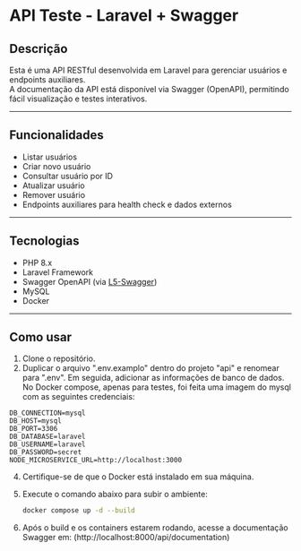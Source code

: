 # API Teste - Laravel + Swagger

## Descrição

Esta é uma API RESTful desenvolvida em Laravel para gerenciar usuários e endpoints auxiliares.  
A documentação da API está disponível via Swagger (OpenAPI), permitindo fácil visualização e testes interativos.

---

## Funcionalidades

- Listar usuários  
- Criar novo usuário  
- Consultar usuário por ID  
- Atualizar usuário  
- Remover usuário  
- Endpoints auxiliares para health check e dados externos

---

## Tecnologias

- PHP 8.x  
- Laravel Framework  
- Swagger OpenAPI (via [L5-Swagger](https://github.com/DarkaOnLine/L5-Swagger))  
- MySQL  
- Docker

---

## Como usar

1. Clone o repositório.
2. Duplicar o arquivo ".env.examplo" dentro do projeto "api" e renomear para ".env". Em seguida, adicionar as informações de banco de dados. No Docker compose, apenas para testes, foi feita uma imagem do mysql com as seguintes credenciais:
```env
DB_CONNECTION=mysql
DB_HOST=mysql
DB_PORT=3306
DB_DATABASE=laravel
DB_USERNAME=laravel
DB_PASSWORD=secret
NODE_MICROSERVICE_URL=http://localhost:3000
```
4. Certifique-se de que o Docker está instalado em sua máquina.  
5. Execute o comando abaixo para subir o ambiente:  

   ```bash
   docker compose up -d --build
6. Após o build e os containers estarem rodando, acesse a documentação Swagger em: (http://localhost:8000/api/documentation)
